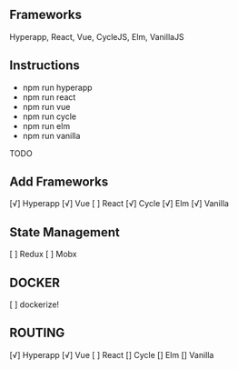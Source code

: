 Frameworks
---------------
Hyperapp, React, Vue, CycleJS, Elm, VanillaJS

Instructions
---------------

* npm run hyperapp
* npm run react
* npm run vue
* npm run cycle
* npm run elm
* npm run vanilla


TODO

Add Frameworks
---------------
[√] Hyperapp
[√] Vue
[ ] React
[√] Cycle
[√] Elm
[√] Vanilla

State Management
---------------
[ ] Redux
[ ] Mobx

DOCKER
---------------
[ ] dockerize!

ROUTING
---------------
[√] Hyperapp
[√] Vue
[ ] React
[] Cycle
[] Elm
[] Vanilla
